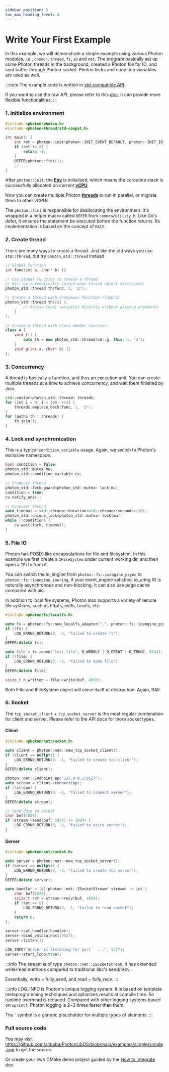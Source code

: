 ```yaml
---
sidebar_position: 5
toc_max_heading_level: 4
---
```


# Write Your First Example

In this example, we will demonstrate a simple example using various Photon modules,
i.e., `common`, `thread`, `fs`, `io` and `net`. The program basically set up some Photon threads
in the background, created a Photon file for IO, and sent buffer through Photon socket.
Photon locks and condition viariables are used as well.

:::note
The example code is written in [std-compatible API](../api/std-compatible-api). 

If you want to use the raw API, please refer to this [doc](../api/thread). It can provide more flexible functionalities.
:::

### 1. Initialize environment

```cpp
#include <photon/photon.h>
#include <photon/thread/std-compat.h>

int main() {
	int ret = photon::init(photon::INIT_EVENT_DEFAULT, photon::INIT_IO_NONE);
    if (ret != 0) {
        return -1;
    }
    DEFER(photon::fini());
    // ...
}
```

After `photon::init`, the [**Env**](../api/env) is initialized, which means the coroutine stack is successfully allocated on current [**vCPU**](../api/vcpu-and-multicore). 

Now you can create multiple Photon [**threads**](../api/thread) to run in parallel, or migrate them to other vCPUs.

The `photon::fini` is responsible for deallocating the environment. 
It's wrapped in a helper macro called `DEFER` from `common/utility.h`.
Like Go's defer, it ensures the statement be executed before the function returns.
Its implementation is based on the concept of `RAII`.

### 2. Create thread

There are many ways to create a thread. Just like the old ways you use `std::thread`, but try `photon_std::thread` instead.

```cpp
// Global function
int func(int a, char* b) {}

// Use global function to create a thread.
// Will be automatically joined when thread object destructed.
photon_std::thread th(func, 1, '2');

// Create a thread with anonymous function (lambda)
photon_std::thread th([&] {
		// Access local variables directly without passing arguments 
	}
);

// Create a thread with class member function
class A {
    void f() {
        auto th = new photon_std::thread(&A::g, this, 1, '2');  
    }
    void g(int a, char* b) {}
};
```

### 3. Concurrency

A thread is basically a function, and thus an execution unit. 
You can create multiple threads at a time to achieve concurrency, and wait them finished by Join.

```cpp
std::vector<photon_std::thread> threads;
for (int i = 0; i < 100; ++i) {
    threads.emplace_back(func, 1, '2');
}
for (auth& th : threads) {
    th.join();
}
```

### 4. Lock and synchronization

This is a typical `condition_variable` usage. Again, we switch to Photon's exclusive namespace.

```cpp
bool condition = false;
photon_std::mutex mu;
photon_std::condition_variable cv;

// Producer thread
photon_std::lock_guard<photon_std::mutex> lock(mu);
condition = true;
cv.notify_one();

// Consumer thread
auto timeout = std::chrono::duration<std::chrono::seconds>(10);
photon_std::unique_lock<photon_std::mutex> lock(mu);
while (!condition) {
    cv.wait(lock, timeout);
}
```

### 5. File IO

Photon has POSIX-like encapsulations for file and filesystem. In this example we first create a `IFileSystem` under current working dir, and then open a `IFile` from it. 

You can switch the io_engine from `photon::fs::ioengine_psync` to `photon::fs::ioengine_iouring`, 
if your event_engine satisfied. io_uring IO is naturally asynchronous and non-blocking. 
It can also use page cache compared with aio.

In addition to local file systems, Photon also supports a variety of remote file systems, such as httpfs, extfs, fusefs, etc.

```cpp
#include <photon/fs/localfs.h>

auto fs = photon::fs::new_localfs_adaptor(".", photon::fs::ioengine_psync);
if (!fs) {
    LOG_ERRNO_RETURN(0, -1, "failed to create fs");
}
DEFER(delete fs);

auto file = fs->open("test-file", O_WRONLY | O_CREAT | O_TRUNC, 0644);
if (!file) {
    LOG_ERRNO_RETURN(0, -1, "failed to open file");
}
DEFER(delete file);

ssize_t n_written = file->write(buf, 4096);
```

Both IFile and IFileSystem object will close itself at destruction. Again, RAII.

### 6. Socket

The `tcp_socket_client` + `tcp_socket_server` is the most regular combination for client and server. Please refer to the API docs for more socket types.

#### Client

```cpp
#include <photon/net/socket.h>

auto client = photon::net::new_tcp_socket_client();
if (client == nullptr) {
    LOG_ERRNO_RETURN(0, -1, "failed to create tcp client");
}
DEFER(delete client);

photon::net::EndPoint ep("127.0.0.1:9527");
auto stream = client->connect(ep);
if (!stream) {
    LOG_ERRNO_RETURN(0, -1, "failed to connect server");
}
DEFER(delete stream);

// Send data to socket
char buf[1024];
if (stream->send(buf, 1024) != 1024) {
    LOG_ERRNO_RETURN(0, -1, "failed to write socket");
}
```

#### Server

```cpp
#include <photon/net/socket.h>

auto server = photon::net::new_tcp_socket_server();
if (server == nullptr) {
    LOG_ERRNO_RETURN(0, -1, "failed to create tcp server");
}
DEFER(delete server);

auto handler = [&](photon::net::ISocketStream* stream) -> int {       
    char buf[1024];
    ssize_t ret = stream->recv(buf, 1024);
    if (ret <= 0) {
        LOG_ERRNO_RETURN(0, -1, "failed to read socket");
    }     
    return 0;
};

server->set_handler(handler);
server->bind_v4localhost(9527);
server->listen();

LOG_INFO("Server is listening for port ` ...", 9527);
server->start_loop(true);
```

:::info
The stream is of type `photon::net::ISocketStream`. It has extended write/read methods compared to traditional libc's send/recv.

Essentially, write = fully_send, and read = fully_recv.
:::

:::info
LOG_INFO is Photon's unique logging system. It is based on template metaprogramming techniques 
and optimizes results at compile time. So runtime overhead is reduced.
Compared with other logging systems based on `sprintf`, Photon logging is 2~3 times faster than them.

The \` symbol is a generic placeholder for multiple types of elements.
:::

### Full source code

You may visit https://github.com/alibaba/PhotonLibOS/blob/main/examples/simple/simple.cpp to get the source.

Or create your own CMake demo project guided by the [How to integrate](./how-to-integrate.md) doc.